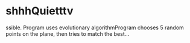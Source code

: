 # shhhQuietttv
ssible. Program uses evolutionary algorithmProgram chooses 5 random points on the plane, then tries to match the best…

